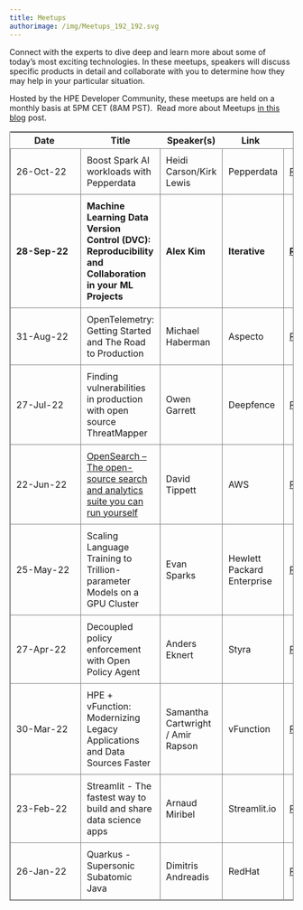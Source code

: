 ```yaml
---
title: Meetups
authorimage: /img/Meetups_192_192.svg
---
```

Connect with the experts to dive deep and learn more about some of today’s most exciting technologies. In these meetups, speakers will discuss specific products in detail and collaborate with you to determine how they may help in your particular situation.

Hosted by the HPE Developer Community, these meetups are held on a monthly basis at 5PM CET (8AM PST).  Read more about Meetups [in this blog](https://developer.hpe.com/blog/new-for-2022-hpe-dev-meetups/) post.

<style>
table {
    display: block;
    width: 100%;
    width: max-content;
    max-width: 100%;
    overflow: auto; 
     -webkit-box-shadow: none;
    -moz-box-shadow: none;
    box-shadow: none; 
    border:1px solid grey;
}
td {
   -webkit-box-shadow: none;
    -moz-box-shadow: none;
    box-shadow: none;
    border:1px solid grey;
    text-align: left !important; 
    padding: 10px !important;
}
thead tr:first-child td {
  -webkit-box-shadow: none;
  -moz-box-shadow: none;
  box-shadow: none;
  border:1px solid grey;
  text-align: center !important; 
  padding: 20px !important; 
  font-weight: bold !important;
}
</style>


| &nbsp;&nbsp;&nbsp;&nbsp;&nbsp;&nbsp;&nbsp;&nbsp;Date&nbsp;&nbsp;&nbsp;&nbsp;&nbsp;&nbsp;&nbsp;&nbsp;&nbsp; | Title                                                                                                                                                | Speaker(s)                        | &nbsp;&nbsp;Link&nbsp;&nbsp;&nbsp;&nbsp; |                                                                                                             |
| ---------------------------------------------------------------------------------------------------------- | ---------------------------------------------------------------------------------------------------------------------------------------------------- | --------------------------------- | ---------------------------------------- | ----------------------------------------------------------------------------------------------------------- |
| 26-Oct-22                                                                                                  | Boost Spark AI workloads with Pepperdata                                                                                           | Heidi Carson/Kirk Lewis                  | Pepperdata                                  | [Register](https://hpe.zoom.us/webinar/register/8216637690310/WN_taRSQMfhSqG3MJWH9bH0IQ)       |
| **28-Sep-22**                                                                                              | **Machine Learning Data Version Control (DVC): Reproducibility and Collaboration in your ML Projects**                                               | **Alex Kim**                      | **Iterative**                            | **[Register](https://hpe.zoom.us/webinar/register/7016594481151/WN_g7YY8XsKRaOPTi3EQ1VGpQ)**                |
| 31-Aug-22                                                                                                  | OpenTelemetry: Getting Started and The Road to Production                                                                                            | Michael Haberman                  | Aspecto                                  | [Replay](https://www.youtube.com/watch?v=odi9isyZOrU&list=PLtS6YX0YOX4f5TyRI7jUdjm7D9H4laNlF&index=1)       |
| 27-Jul-22                                                                                                  | Finding vulnerabilities in production with open source ThreatMapper                                                                                  | Owen Garrett                      | Deepfence                                | [Replay](https://www.youtube.com/watch?v=r62VLwT6w3Y&list=PLtS6YX0YOX4f5TyRI7jUdjm7D9H4laNlF&index=1)       |
| 22-Jun-22                                                                                                  | [OpenSearch – The open-source search and analytics suite you can run yourself](https://hpe-developer-portal.s3.amazonaws.com/opensearch-project.pdf) | David Tippett                     | AWS                                      | [Replay](https://www.youtube.com/watch?v=KdssEOIdO_0&list=PLtS6YX0YOX4f5TyRI7jUdjm7D9H4laNlF&index=1)       |
| 25-May-22                                                                                                  | Scaling Language Training to Trillion-parameter Models on a GPU Cluster                                                                              | Evan Sparks                       | Hewlett Packard Enterprise               | [Replay](https://www.youtube.com/watch?v=rIPqCvvMmms&list=PLtS6YX0YOX4f5TyRI7jUdjm7D9H4laNlF&index=1)       |
| 27-Apr-22                                                                                                  | Decoupled policy enforcement with Open Policy Agent                                                                                                  | Anders Eknert                     | Styra                                    | [Replay](https://www.youtube.com/watch?v=_0XJnr8U0sU&list=PLtS6YX0YOX4f5TyRI7jUdjm7D9H4laNlF&index=1&t=15s) |
| 30-Mar-22                                                                                                  | HPE + vFunction: Modernizing Legacy Applications and Data Sources Faster                                                                             | Samantha Cartwright / Amir Rapson | vFunction                                | [Replay](https://www.youtube.com/watch?v=UvcyIjzml7s&list=PLtS6YX0YOX4f5TyRI7jUdjm7D9H4laNlF&index=1)       |
| 23-Feb-22                                                                                                  | Streamlit - The fastest way to build and share data science apps                                                                                     | Arnaud Miribel                    | Streamlit.io                             | [Replay](https://youtu.be/sdgTYy3BJiM&list=PLtS6YX0YOX4f5TyRI7jUdjm7D9H4laNlF)                              |
| 26-Jan-22                                                                                                  | Quarkus - Supersonic Subatomic Java                                                                                                                  | Dimitris Andreadis                | RedHat                                   | [Replay](https://www.youtube.com/watch?v=mY1z9OC0y54&list=PLtS6YX0YOX4f5TyRI7jUdjm7D9H4laNlF)               |